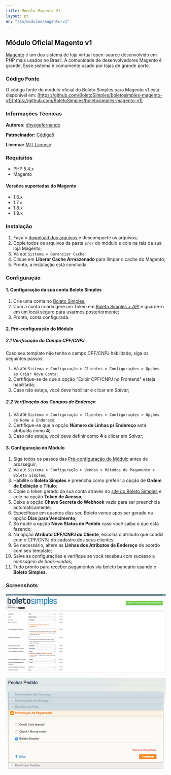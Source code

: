 ```yaml
---
title: Módulo Magento V1
layout: pt
en: "/en/modules/magento-v1"
---
```


## Módulo Oficial Magento v1

[Magento](https://magento.com/) é um dos sistema de loja virtual open-source desenvolvido em PHP mais usados no Brasil. A comunidade de desenvolvedores Magento é grande. Esse sistema é comumente usado por lojas de grande porte.

### Código Fonte

O código fonte do módulo oficial do Boleto Simples para Magento v1 está disponível em: [https://github.com/BoletoSimples/boletosimples-magento-v1](https://github.com/BoletoSimples/boletosimples-magento-v1)

### Informações Técnicas

**Autores:** [dhyegofernando](https://github.com/dhyegofernando)

**Patrocinador:** [Código5](https://www.codigo5.com.br/)

**Licença:** [MIT License](https://mit-license.org/)

### Requisitos

* PHP 5.4.x
* Magento

#### Versões suportadas do Magento

- 1.6.x
- 1.7.x
- 1.8.x
- 1.9.x

### Instalação

1. Faça o [download dos arquivos](https://github.com/BoletoSimples/boletosimples-magento-v1/archive/master.zip) e descompacte os arquivos;
2. Copie todos os arquivos da pasta `src/` do módulo e cole na raiz da sua loja Magento;
3. Vá até `Sistema > Gerenciar Cache`;
4. Clique em **Liberar Cache Armazenado** para limpar o cache do Magento;
5. Pronto, a instalação está concluída.

### Configuração

#### 1. Configuração da sua conta Boleto Simples
1. Crie uma conta no [Boleto Simples](https://boletosimples.com.br/?ref=nmylb);
2. Com a conta criada gere um Token em [Boleto Simples > API](https://boletosimples.com.br/conta/api/tokens) e guarde-o em um local seguro para usarmos posteriormente;
4. Pronto, conta configurada.

#### 2. Pré-configuração do Módulo

##### 2.1 Verificação do Campo CPF/CNPJ
Caso seu template não tenha o campo CPF/CNPJ habilitado, siga os seguintes passos:
1. Vá até `Sistema > Configuração > Clientes > Configurações > Opções ao Criar Nova Conta`;
2. Certifique-se de que a opção "Exibir CPF/CNPJ no Frontend" esteja habilitada;
3. Caso não esteja, você deve habilitar e clicar em *Salvar*;

##### 2.2 Verificação dos Campos de Endereço
1. Vá até `Sistema > Configuração > Clientes > Configurações > Opções de Nome e Endereço`;
2. Certifique-se que a opção **Número de Linhas p/ Endereço** está atribuída como **4**;
3. Caso não esteja, você deve definir como **4** e clicar em *Salvar*;

#### 3. Configuração do Módulo
1. Siga todos os passos das [Pré-configuração do Módulo](https://github.com/BoletoSimples/boletosimples-magento-v1/blob/master/README.md#2-pré-configuração-do-módulo) antes de prosseguir;
2. Vá até `Sistema > Configuração > Vendas > Métodos de Pagamento > Boleto Simples`;
3. Habilite o **Boleto Simples** e preencha como preferir a opção de **Ordem de Exibição** e **Título**;
4. Copie o token gerado da sua conta através do [site do Boleto Simples](https://boletosimples.com.br/conta/api/tokens) e cole na opção **Token de Acesso**;
5. Deixe a opção **Chave Secreta do Webhook** vazia para ser preenchida automaticamente;
6. Especifique em quantos dias seu Boleto vence após ser gerado na opção **Dias para Vencimento**;
7. Só mude a opção **Novo Status do Pedido** caso você saiba o que está fazendo;
8. Na opção **Atributo CPF/CNPJ do Cliente**, escolha o atributo que condiz com o CPF/CNPJ do cadastro dos seus clientes;
9. Se necessário, altere as **Linhas dos Atributos de Endereço** de acordo com seu template;
10. Salve as configurações e verifique se você recebeu com sucesso a *mensagem de boas-vindas*;
11. Tudo pronto para receber pagamentos via boleto bancário usando o **Boleto Simples**.

### Screenshots

![](/img/modules/magento-v1/screenshot-1.png)

![](/img/modules/magento-v1/screenshot-2.png)
